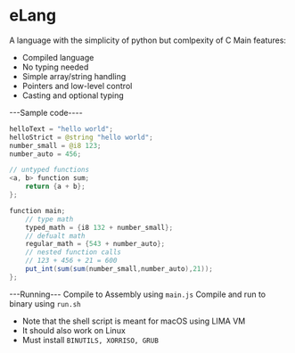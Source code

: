 # eLang
A language with the simplicity of python but comlpexity of C
Main features:
* Compiled language
* No typing needed
* Simple array/string handling
* Pointers and low-level control
* Casting and optional typing

---Sample code----
```Java
helloText = "hello world";
helloStrict = @string "hello world";
number_small = @i8 123;
number_auto = 456;

// untyped functions
<a, b> function sum;
    return {a + b};
};

function main;
    // type math
    typed_math = {i8 132 + number_small};
    // defualt math
    regular_math = {543 + number_auto};
    // nested function calls
    // 123 + 456 + 21 = 600
    put_int(sum(sum(number_small,number_auto),21));
};
```
---Running---
Compile to Assembly using `main.js`
Compile and run to binary using `run.sh`
* Note that the shell script is meant for macOS using LIMA VM
* It should also work on Linux
* Must install `BINUTILS, XORRISO, GRUB`
